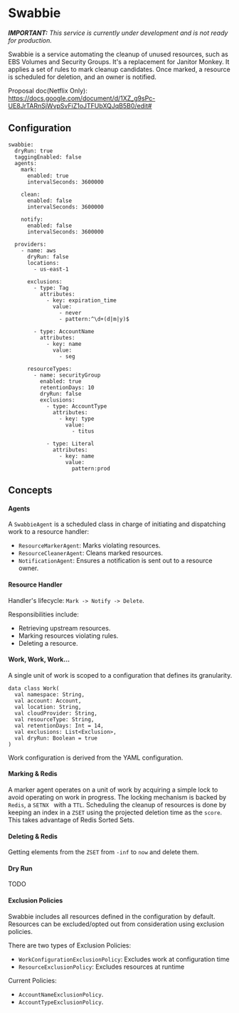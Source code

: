 # Swabbie

_**IMPORTANT:** This service is currently under development and is not ready for production._

Swabbie is a service automating the cleanup of unused resources, such as EBS Volumes and Security Groups.
It's a replacement for Janitor Monkey.
It applies a set of rules to mark cleanup candidates. Once marked, a resource is scheduled for deletion, and an owner is notified.

Proposal doc(Netflix Only): https://docs.google.com/document/d/1XZ_g9sPc-UE8JrTARnSjWvpSvFiZ1oJTFUbXQJqB5B0/edit#

## Configuration
```
swabbie:
  dryRun: true
  taggingEnabled: false
  agents:
    mark:
      enabled: true
      intervalSeconds: 3600000

    clean:
      enabled: false
      intervalSeconds: 3600000

    notify:
      enabled: false
      intervalSeconds: 3600000

  providers:
    - name: aws
      dryRun: false
      locations:
        - us-east-1

      exclusions:
        - type: Tag
          attributes:
            - key: expiration_time
              value:
                - never
                - pattern:^\d+(d|m|y)$

        - type: AccountName
          attributes:
            - key: name
              value:
                - seg

      resourceTypes:
        - name: securityGroup
          enabled: true
          retentionDays: 10
          dryRun: false
          exclusions:
            - type: AccountType
              attributes:
                - key: type
                  value:
                    - titus

            - type: Literal
              attributes:
                - key: name
                  value:
                    pattern:prod
```


## Concepts
#### Agents
A `SwabbieAgent` is a scheduled class in charge of initiating and dispatching work to a resource handler:

- `ResourceMarkerAgent`: Marks violating resources.
- `ResourceCleanerAgent`: Cleans marked resources.
- `NotificationAgent`: Ensures a notification is sent out to a resource owner.


#### Resource Handler
Handler's lifecycle: `Mark -> Notify -> Delete`.

Responsibilities include:
  - Retrieving upstream resources.
  - Marking resources violating rules.
  - Deleting a resource.

#### Work, Work, Work...
A single unit of work is scoped to a configuration that defines its granularity.

```
data class Work(
  val namespace: String,
  val account: Account,
  val location: String,
  val cloudProvider: String,
  val resourceType: String,
  val retentionDays: Int = 14,
  val exclusions: List<Exclusion>,
  val dryRun: Boolean = true
)
```
Work configuration is derived from the YAML configuration.

#### Marking & Redis
A marker agent operates on a unit of work by acquiring a simple lock to avoid operating on work in progress.
The locking mechanism is backed by `Redis`, a `SETNX ` with a `TTL`.
Scheduling the cleanup of resources is done by keeping an index in a `ZSET` using the projected deletion time as the `score`.
This takes advantage of Redis Sorted Sets.

#### Deleting & Redis
Getting elements from the `ZSET` from `-inf` to `now` and delete them.


#### Dry Run
TODO

#### Exclusion Policies
Swabbie includes all resources defined in the configuration by default.
Resources can be excluded/opted out from consideration using exclusion policies.


There are two types of Exclusion Policies:

- `WorkConfigurationExclusionPolicy`: Excludes work at configuration time
- `ResourceExclusionPolicy`: Excludes resources at runtime

Current Policies:

- `AccountNameExclusionPolicy`.
- `AccountTypeExclusionPolicy`.
